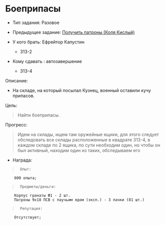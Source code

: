 # Боеприпасы
 - Тип задания: Разовое
 - Предыдущее задание: [Получить патроны (Коля Кислый)](/quests/all/quests/7/)

 - У кого брать: Ефрейтор Капустин
 	- З13-2
 - Кому сдавать : автозавершение
 	- З13-4
 
 Описание:
 
 - На складе, на который посылал Кузнец, военный оставили кучу припасов.
 
 Цель:

 > Найти боеприпасы.

 Прогресс:

 > Идем на склады, ищем там оружейные ящики, для этого следует обследовать все склады расположенные в квадрате З13-4, в каждом складе по 2 ящика, по сути необходим один, но чтобы он был активный, находим один из таких, обследываем его

 - Награда:
 
 >		Опыт:
		600 опыта;

 >		Предметы/деньги:
		Корпус гранаты Ф1 - 2 шт.
		Патроны 9х18 ПСВ с паучьим ядом (эксп.) - 3 пачки (81 шт.)

 >		Репутация:
		Отсутствует;
